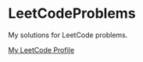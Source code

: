 # LeetCodeProblems

My solutions for LeetCode problems. 


[My LeetCode Profile](https://leetcode.com/NikitaFerelin/)
